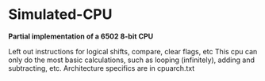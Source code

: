 # Simulated-CPU

**Partial implementation of a 6502 8-bit CPU**

Left out instructions for logical shifts, compare, clear flags, etc
This cpu can only do the most basic calculations, such as looping (infinitely), adding and subtracting, etc.
Architecture specifics are in cpuarch.txt

